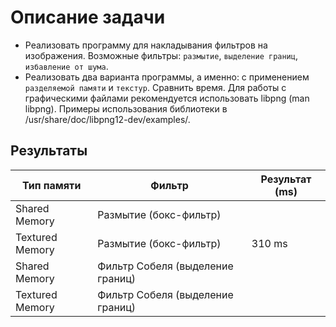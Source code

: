 # Описание задачи

- Реализовать программу для накладывания фильтров на изображения. Возможные фильтры: `размытие`, `выделение границ`, `избавление от шума`. 
- Реализовать два варианта программы, а именно: с применением `разделяемой памяти` и `текстур`. Сравнить время.
Для работы с графическими файлами рекомендуется использовать libpng (man libpng). Примеры использования библиотеки в /usr/share/doc/libpng12-dev/examples/.


## Результаты 
| Тип памяти          | Фильтр        | Результат (ms)           |
|---------------------|--------------------|----------------------|
| Shared Memory  | Размытие (бокс-фильтр)     |    | 
| Textured Memory     | Размытие (бокс-фильтр)            |       310 ms        | 
| Shared Memory   | Фильтр Собеля (выделение границ)       |  | 
| Textured Memory  | Фильтр Собеля (выделение границ)         |         | 

